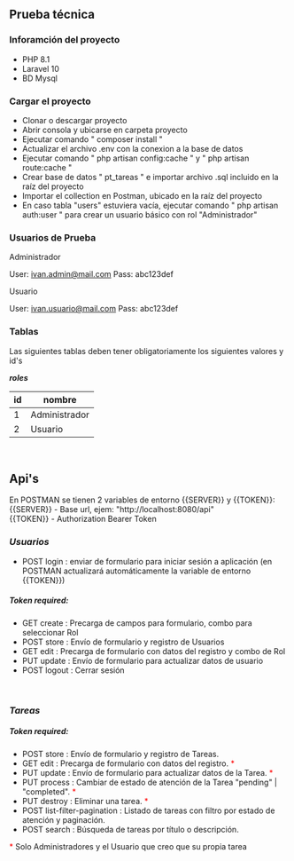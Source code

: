 ## Prueba técnica

### Inforamción del proyecto
- PHP 8.1
- Laravel 10
- BD Mysql

### Cargar el proyecto
- Clonar o descargar proyecto
- Abrir consola y ubicarse en carpeta proyecto
- Ejecutar comando " composer install "
- Actualizar el archivo .env con la conexion a la base de datos
- Ejecutar comando " php artisan config:cache " y " php artisan route:cache "
- Crear base de datos " pt_tareas " e importar archivo .sql incluido en la raíz del proyecto
- Importar el collection en Postman, ubicado en la raíz del proyecto 
- En caso tabla "users" estuviera vacía, ejecutar comando " php artisan auth:user " para crear un usuario básico con rol "Administrador"

### Usuarios de Prueba

Administrador

User: ivan.admin@mail.com
Pass: abc123def

Usuario

User: ivan.usuario@mail.com
Pass: abc123def

### Tablas

Las siguientes tablas deben tener obligatoriamente los siguientes valores y id's

***roles***

<table>
    <thead>
        <tr>
            <th>id</th>
            <th>nombre</th>
        </tr>
    </thead>
    <tbody>
        <tr>
            <td>1</td>
            <td>Administrador</td>
        </tr>
        <tr>
            <td>2</td>
            <td>Usuario</td>
        </tr>
    </tbody>
</table>

&nbsp;&nbsp;

## Api's 
En POSTMAN se tienen 2 variables de entorno {{SERVER}} y {{TOKEN}}:<br>
{{SERVER}} - Base url, ejem: "http://localhost:8080/api" <br>
{{TOKEN}} - Authorization Bearer Token

### ***Usuarios***
- POST login : enviar de formulario para iniciar sesión a aplicación (en POSTMAN actualizará automáticamente la variable de entorno {{TOKEN}})

##### Token required:
- GET create : Precarga de campos para formulario, combo para seleccionar Rol
- POST store : Envío de formulario y registro de Usuarios
- GET edit : Precarga de formulario con datos del registro y combo de Rol
- PUT update : Envío de formulario para actualizar datos de usuario
- POST logout : Cerrar sesión

&nbsp;

### ***Tareas***
##### Token required:
- POST store : Envío de formulario y registro de Tareas.
- GET edit : Precarga de formulario con datos del registro. <span style="color:red">*</span>
- PUT update : Envío de formulario para actualizar datos de la Tarea. <span style="color:red">*</span>
- PUT process : Cambiar de estado de atención de la Tarea "pending" | "completed". <span style="color:red">*</span>
- PUT destroy : Eliminar una tarea. <span style="color:red">*</span>
- POST list-filter-pagination : Listado de tareas con filtro por estado de atención y paginación.
- POST search : Búsqueda de tareas por título o descripción.

<span style="color:red">*</span> Solo Administradores y el Usuario que creo que su propia tarea
&nbsp;



